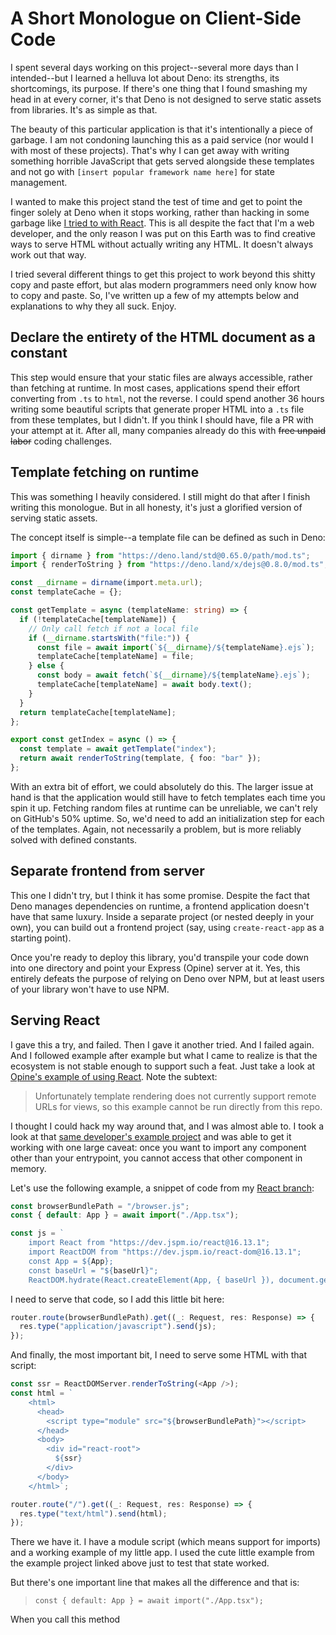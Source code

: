 # A Short Monologue on Client-Side Code

I spent several days working on this project--several more days than I intended--but I learned a helluva lot about Deno: its strengths, its shortcomings, its purpose. If there's one thing that I found smashing my head in at every corner, it's that Deno is not designed to serve static assets from libraries. It's as simple as that.

The beauty of this particular application is that it's intentionally a piece of garbage. I am not condoning launching this as a paid service (nor would I with most of these projects). That's why I can get away with writing something horrible JavaScript that gets served alongside these templates and not go with `[insert popular framework name here]` for state management.

I wanted to make this project stand the test of time and get to point the finger solely at Deno when it stops working, rather than hacking in some garbage like [I tried to with React](https://github.com/Abbondanzo/SubDom/pull/2). This is all despite the fact that I'm a web developer, and the only reason I was put on this Earth was to find creative ways to serve HTML without actually writing any HTML. It doesn't always work out that way.

I tried several different things to get this project to work beyond this shitty copy and paste effort, but alas modern programmers need only know how to copy and paste. So, I've written up a few of my attempts below and explanations to why they all suck. Enjoy.

## Declare the entirety of the HTML document as a constant

This step would ensure that your static files are always accessible, rather than fetching at runtime. In most cases, applications spend their effort converting from `.ts` to `html`, not the reverse. I could spend another 36 hours writing some beautiful scripts that generate proper HTML into a `.ts` file from these templates, but I didn't. If you think I should have, file a PR with your attempt at it. After all, many companies already do this with ~~free unpaid labor~~ coding challenges.

## Template fetching on runtime

This was something I heavily considered. I still might do that after I finish writing this monologue. But in all honesty, it's just a glorified version of serving static assets.

The concept itself is simple--a template file can be defined as such in Deno:

```typescript
import { dirname } from "https://deno.land/std@0.65.0/path/mod.ts";
import { renderToString } from "https://deno.land/x/dejs@0.8.0/mod.ts";

const __dirname = dirname(import.meta.url);
const templateCache = {};

const getTemplate = async (templateName: string) => {
  if (!templateCache[templateName]) {
    // Only call fetch if not a local file
    if (__dirname.startsWith("file:")) {
      const file = await import(`${__dirname}/${templateName}.ejs`);
      templateCache[templateName] = file;
    } else {
      const body = await fetch(`${__dirname}/${templateName}.ejs`);
      templateCache[templateName] = await body.text();
    }
  }
  return templateCache[templateName];
};

export const getIndex = async () => {
  const template = await getTemplate("index");
  return await renderToString(template, { foo: "bar" });
};
```

With an extra bit of effort, we could absolutely do this. The larger issue at hand is that the application would still have to fetch templates each time you spin it up. Fetching random files at runtime can be unreliable, we can't rely on GitHub's 50% uptime. So, we'd need to add an initialization step for each of the templates. Again, not necessarily a problem, but is more reliably solved with defined constants.

## Separate frontend from server

This one I didn't try, but I think it has some promise. Despite the fact that Deno manages dependencies on runtime, a frontend application doesn't have that same luxury. Inside a separate project (or nested deeply in your own), you can build out a frontend project (say, using `create-react-app` as a starting point).

Once you're ready to deploy this library, you'd transpile your code down into one directory and point your Express (Opine) server at it. Yes, this entirely defeats the purpose of relying on Deno over NPM, but at least users of your library won't have to use NPM.

## Serving React

I gave this a try, and failed. Then I gave it another tried. And I failed again. And I followed example after example but what I came to realize is that the ecosystem is not stable enough to support such a feat. Just take a look at [Opine's example of using React](https://github.com/asos-craigmorten/opine/tree/main/examples/react). Note the subtext:

> Unfortunately template rendering does not currently support remote URLs for views, so this example cannot be run directly from this repo.

I thought I could hack my way around that, and I was almost able to. I took a look at that [same developer's example project](https://github.com/asos-craigmorten/deno-react-base-server) and was able to get it working with one large caveat: once you want to import any component other than your entrypoint, you cannot access that other component in memory.

Let's use the following example, a snippet of code from my [React branch](https://github.com/Abbondanzo/SubDom/blob/f1621e25aaf0357df93d2797f4dd5cd128b345cb/src/components/server.tsx):

```typescript
const browserBundlePath = "/browser.js";
const { default: App } = await import("./App.tsx");

const js = `
    import React from "https://dev.jspm.io/react@16.13.1";
    import ReactDOM from "https://dev.jspm.io/react-dom@16.13.1";
    const App = ${App};
    const baseUrl = "${baseUrl}";
    ReactDOM.hydrate(React.createElement(App, { baseUrl }), document.getElementById("react-root"));`;
```

I need to serve that code, so I add this little bit here:

```typescript
router.route(browserBundlePath).get((_: Request, res: Response) => {
  res.type("application/javascript").send(js);
});
```

And finally, the most important bit, I need to serve some HTML with that script:

```typescript
const ssr = ReactDOMServer.renderToString(<App />);
const html = `
    <html>
      <head>
        <script type="module" src="${browserBundlePath}"></script>  
      </head>
      <body>
        <div id="react-root">
          ${ssr}
        </div>
      </body>
    </html>`;

router.route("/").get((_: Request, res: Response) => {
  res.type("text/html").send(html);
});
```

There we have it. I have a module script (which means support for imports) and a working example of my little app. I used the cute little example from the example project linked above just to test that state worked.

But there's one important line that makes all the difference and that is:

> `const { default: App } = await import("./App.tsx");`

When you call this method
